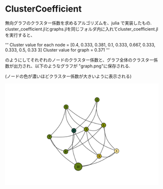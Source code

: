 # ClusterCoefficient
無向グラフのクラスター係数を求めるアルゴリズムを、julia で実装したもの.
cluster_coefficient.jlとgraphs.jlを同じフォルダ内に入れてcluster_coefficient.jlを実行すると、

‘‘‘
Cluster value for each node = \[0.4, 0.333, 0.381, 0.1, 0.333, 0.667, 0.333, 0.333, 0.5, 0.33 3]
Cluster value for graph = 0.371 
‘‘‘

のようにしてそれぞれのノードのクラスター係数と、グラフ全体のクラスター係数が出力され、以下のようなグラフが
"graph.png"に保存される.

(ノードの色が濃いほどクラスター係数が大きいように表示される)

![graph](https://github.com/soraew/ClusterCoefficient/blob/main/graph2.png)


